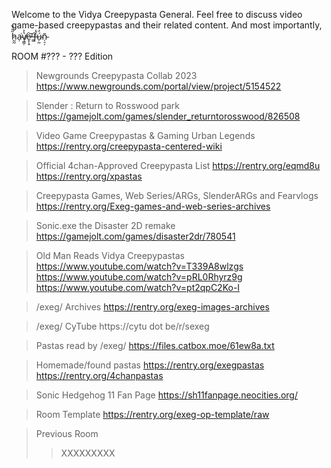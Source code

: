 Welcome to the Vidya Creepypasta General. Feel free to discuss video game-based creepypastas and their related content. And most importantly, h̷̰̰̋̈́̆a̴̦͘v̸̧̳̦̔͐e̷̞̜̟̕͝ ̶͇͘f̶̨̓͘ú̴̦̰̓͐ñ̴̜̠̦

ROOM #??? - ??? Edition

>Newgrounds Creepypasta Collab 2023
https://www.newgrounds.com/portal/view/project/5154522

>Slender : Return to Rosswood park
https://gamejolt.com/games/slender_returntorosswood/826508

>Video Game Creepypastas & Gaming Urban Legends
https://rentry.org/creepypasta-centered-wiki

>Official 4chan-Approved Creepypasta List
https://rentry.org/eqmd8u
https://rentry.org/xpastas

>Creepypasta Games, Web Series/ARGs, SlenderARGs and Fearvlogs
https://rentry.org/Exeg-games-and-web-series-archives

>Sonic.exe the Disaster 2D remake
https://gamejolt.com/games/disaster2dr/780541

>Old Man Reads Vidya Creepypastas
https://www.youtube.com/watch?v=T339A8wlzgs
https://www.youtube.com/watch?v=pRL0Rhyrz9g
https://www.youtube.com/watch?v=pt2qpC2Ko-I

>/exeg/ Archives
https://rentry.org/exeg-images-archives

>/exeg/ CyTube
https://cytu dot be/r/sexeg

>Pastas read by /exeg/
https://files.catbox.moe/61ew8a.txt

>Homemade/found pastas
https://rentry.org/exegpastas
https://rentry.org/4chanpastas

>Sonic Hedgehog 11 Fan Page
https://sh11fanpage.neocities.org/

>Room Template
https://rentry.org/exeg-op-template/raw

>Previous Room
>>XXXXXXXXX